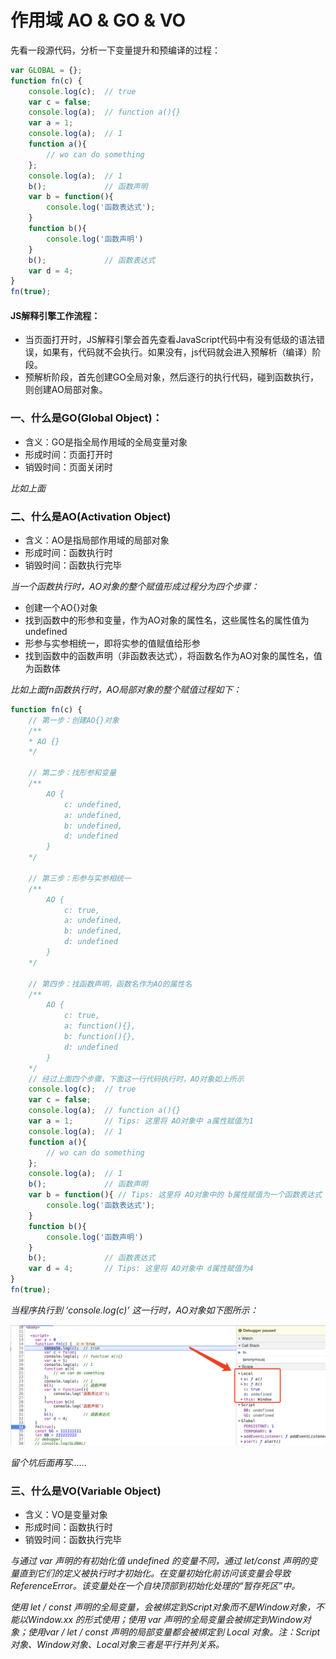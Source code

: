 # 作用域 AO & GO & VO

先看一段源代码，分析一下变量提升和预编译的过程：
```js
var GLOBAL = {};
function fn(c) {
    console.log(c);  // true
    var c = false;
    console.log(a);  // function a(){}
    var a = 1;
    console.log(a);  // 1
    function a(){
        // wo can do something
    };
    console.log(a);  // 1
    b();             // 函数声明
    var b = function(){
        console.log('函数表达式');
    }
    function b(){    
        console.log('函数声明')
    }
    b();             // 函数表达式
    var d = 4;
}
fn(true);
```

#### JS解释引擎工作流程：
- 当页面打开时，JS解释引擎会首先查看JavaScript代码中有没有低级的语法错误，如果有，代码就不会执行。如果没有，js代码就会进入预解析（编译）阶段。
- 预解析阶段，首先创建GO全局对象，然后逐行的执行代码，碰到函数执行，则创建AO局部对象。

### 一、什么是GO(Global Object)：
- 含义：GO是指全局作用域的全局变量对象
- 形成时间：页面打开时
- 销毁时间：页面关闭时

*比如上面*

### 二、什么是AO(Activation Object)
- 含义：AO是指局部作用域的局部对象
- 形成时间：函数执行时
- 销毁时间：函数执行完毕

*当一个函数执行时，AO对象的整个赋值形成过程分为四个步骤：*
- 创建一个AO{}对象
- 找到函数中的形参和变量，作为AO对象的属性名，这些属性名的属性值为undefined
- 形参与实参相统一，即将实参的值赋值给形参
- 找到函数中的函数声明（非函数表达式），将函数名作为AO对象的属性名，值为函数体

*比如上面fn函数执行时，AO局部对象的整个赋值过程如下：*
```js
function fn(c) {
    // 第一步：创建AO{}对象
    /**
    * AO {}
    */

    // 第二步：找形参和变量
    /**
        AO {
            c: undefined,
            a: undefined,
            b: undefined,
            d: undefined
        }
    */

    // 第三步：形参与实参相统一
    /**
        AO {
            c: true,
            a: undefined,
            b: undefined,
            d: undefined
        }
    */

    // 第四步：找函数声明，函数名作为AO的属性名
    /**
        AO {
            c: true,
            a: function(){},
            b: function(){},
            d: undefined
        }
    */
    // 经过上面四个步骤，下面这一行代码执行时，AO对象如上所示
    console.log(c);  // true
    var c = false;
    console.log(a);  // function a(){}
    var a = 1;       // Tips: 这里将 AO对象中 a属性赋值为1
    console.log(a);  // 1
    function a(){
        // wo can do something
    };
    console.log(a);  // 1
    b();             // 函数声明
    var b = function(){ // Tips: 这里将 AO对象中的 b属性赋值为一个函数表达式
        console.log('函数表达式');
    }
    function b(){    
        console.log('函数声明')
    }
    b();             // 函数表达式
    var d = 4;       // Tips: 这里将 AO对象中 d属性赋值为4
}
fn(true);
```
*当程序执行到 ‘console.log(c)’ 这一行时，AO对象如下图所示：*

![AO对象](https://github.com/bobo88/web-front/blob/main/img/AO_GO.png)

*留个坑后面再写......*

### 三、什么是VO(Variable Object)
- 含义：VO是变量对象
- 形成时间：函数执行时
- 销毁时间：函数执行完毕

*与通过  var 声明的有初始化值 undefined 的变量不同，通过 let/const 声明的变量直到它们的定义被执行时才初始化。在变量初始化前访问该变量会导致 ReferenceError。该变量处在一个自块顶部到初始化处理的“暂存死区”中。*

*使用 let / const 声明的全局变量，会被绑定到Script对象而不是Window对象，不能以Window.xx 的形式使用；使用 var 声明的全局变量会被绑定到Window对象；使用var / let / const 声明的局部变量都会被绑定到 Local 对象。注：Script对象、Window对象、Local对象三者是平行并列关系。*

